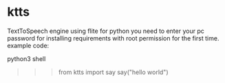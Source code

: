 # ktts
TextToSpeech engine using flite for python
you need to enter your pc password for installing requirements with root permission for the first time.
example code:

python3 shell
>>>from ktts import say
>>>say("hello world")
